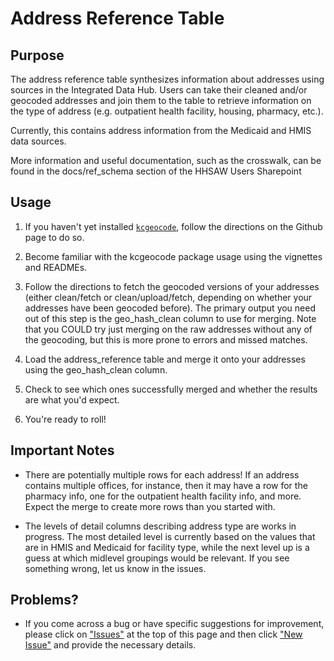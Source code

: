 # Address Reference Table

## Purpose

The address reference table synthesizes information about addresses using sources in the Integrated Data Hub. Users can take their cleaned and/or geocoded addresses and join them to the table to retrieve information on the type of address (e.g. outpatient health facility, housing, pharmacy, etc.).

Currently, this contains address information from the Medicaid and HMIS data sources.

More information and useful documentation, such as the crosswalk, can be found in the docs/ref_schema section of the HHSAW Users Sharepoint

## Usage

1.  If you haven't yet installed [`kcgeocode`](https://github.com/PHSKC-APDE/kcgeocode/), follow the directions on the Github page to do so.

2.  Become familiar with the kcgeocode package usage using the vignettes and READMEs.

3.  Follow the directions to fetch the geocoded versions of your addresses (either clean/fetch or clean/upload/fetch, depending on whether your addresses have been geocoded before). The primary output you need out of this step is the geo_hash_clean column to use for merging. Note that you COULD try just merging on the raw addresses without any of the geocoding, but this is more prone to errors and missed matches.

4.  Load the address_reference table and merge it onto your addresses using the geo_hash_clean column.

5.  Check to see which ones successfully merged and whether the results are what you'd expect.

6.  You're ready to roll!

## Important Notes

-   There are potentially multiple rows for each address! If an address contains multiple offices, for instance, then it may have a row for the pharmacy info, one for the outpatient health facility info, and more. Expect the merge to create more rows than you started with.

-   The levels of detail columns describing address type are works in progress. The most detailed level is currently based on the values that are in HMIS and Medicaid for facility type, while the next level up is a guess at which midlevel groupings would be relevant. If you see something wrong, let us know in the issues.

## Problems?

-   If you come across a bug or have specific suggestions for improvement, please click on ["Issues"](https://github.com/PHSKC-APDE/reference-data/issues) at the top of this page and then click ["New Issue"](https://github.com/PHSKC-APDE/reference-data/issues/new/choose) and provide the necessary details.
